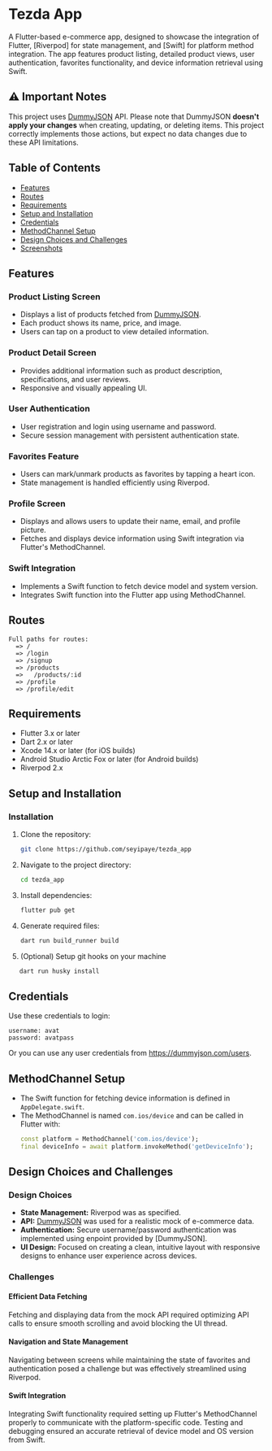 # Tezda App

A Flutter-based e-commerce app, designed to showcase the integration of Flutter, [Riverpod] for state management, and [Swift] for platform method integration. The app features product listing, detailed product views, user authentication, favorites functionality, and device information retrieval using Swift.
 

## ⚠ Important Notes
This project uses [DummyJSON](https://dummyjson.com/) API. Please note that DummyJSON **doesn't apply your changes** when creating, updating, or deleting items. This project correctly implements those actions, but expect no data changes due to these API limitations.


## Table of Contents
- [Features](#features)
- [Routes](#routes)
- [Requirements](#requirements)
- [Setup and Installation](#setup-and-installation)
- [Credentials](#credentials)
- [MethodChannel Setup](#methodchannel-setup)
- [Design Choices and Challenges](#design-choices-and-challenges)
- [Screenshots](#screenshots)

## Features
### Product Listing Screen
- Displays a list of products fetched from [DummyJSON](https://dummyjson.com/).
- Each product shows its name, price, and image.
- Users can tap on a product to view detailed information.

### Product Detail Screen
- Provides additional information such as product description, specifications, and user reviews.
- Responsive and visually appealing UI.

### User Authentication
- User registration and login using username and password.
- Secure session management with persistent authentication state.

### Favorites Feature
- Users can mark/unmark products as favorites by tapping a heart icon.
- State management is handled efficiently using Riverpod.

### Profile Screen
- Displays and allows users to update their name, email, and profile picture.
- Fetches and displays device information using Swift integration via Flutter's MethodChannel.

### Swift Integration
- Implements a Swift function to fetch device model and system version.
- Integrates Swift function into the Flutter app using MethodChannel.


## Routes
```
Full paths for routes:
  => /
  => /login
  => /signup
  => /products
  =>   /products/:id
  => /profile
  => /profile/edit
```
## Requirements
- Flutter 3.x or later
- Dart 2.x or later
- Xcode 14.x or later (for iOS builds)
- Android Studio Arctic Fox or later (for Android builds)
- Riverpod 2.x

## Setup and Installation

### Installation
1. Clone the repository:
   ```bash
   git clone https://github.com/seyipaye/tezda_app
   ```
2. Navigate to the project directory:
   ```bash
   cd tezda_app
   ```
3. Install dependencies:
   ```bash
   flutter pub get
   ```
4. Generate required files:
   ```bash
   dart run build_runner build
   ```

5. (Optional) Setup git hooks on your machine
```bash
   dart run husky install
   ```

## Credentials
Use these credentials to login:

```
username: avat
password: avatpass
```

Or you can use any user credentials from https://dummyjson.com/users.

## MethodChannel Setup
- The Swift function for fetching device information is defined in `AppDelegate.swift`.
- The MethodChannel is named `com.ios/device` and can be called in Flutter with:
  ```dart
  const platform = MethodChannel('com.ios/device');
  final deviceInfo = await platform.invokeMethod('getDeviceInfo');


## Design Choices and Challenges
### Design Choices
- **State Management:** Riverpod was as specified.
- **API:** [DummyJSON](https://dummyjson.com/) was used for a realistic mock of e-commerce data.
- **Authentication:** Secure username/password authentication was implemented using enpoint provided by [DummyJSON].
- **UI Design:** Focused on creating a clean, intuitive layout with responsive designs to enhance user experience across devices.

### Challenges

#### Efficient Data Fetching
Fetching and displaying data from the mock API required optimizing API calls to ensure smooth scrolling and avoid blocking the UI thread.

#### Navigation and State Management
Navigating between screens while maintaining the state of favorites and authentication posed a challenge but was effectively streamlined using Riverpod.

#### Swift Integration
Integrating Swift functionality required setting up Flutter's MethodChannel properly to communicate with the platform-specific code. Testing and debugging ensured an accurate retrieval of device model and OS version from Swift.




<!-- ## Screenshots
|||||
|----|----|----|----|
| ![View all todos] | ![View a single todo] | ![Add todo] | ![Update todo] |
| ![Login] | ![Profile] | ![Infinite scrolling] | ![Search post] |


  [riverpod]: https://pub.dev/packages/riverpod
  [flutter_hooks]: https://pub.dev/packages/flutter_hooks
  [freezed]: https://pub.dev/packages/freezed
  [go_router]: https://pub.dev/packages/go_router
  [build_runner]: https://pub.dev/packages/build_runner
  [DummyJSON]: https://dummyjson.com/

  [View all todos]: https://github.com/dhafinrayhan/tezda_app/assets/49405411/bc4a0202-ec44-4f7c-a26a-3d88f55a4f7a
  [View a single todo]: https://github.com/dhafinrayhan/tezda_app/assets/49405411/7611f63a-efd7-4a58-a831-8a1eb360ad8a
  [Add todo]: https://github.com/dhafinrayhan/tezda_app/assets/49405411/d412a52a-530d-4624-be7a-fc0be06cd2ab
  [Update todo]: https://github.com/dhafinrayhan/tezda_app/assets/49405411/3a386227-9ed4-4c9b-9223-bd4f98194576

  [Login]: https://github.com/dhafinrayhan/tezda_app/assets/49405411/c1f0a23d-0643-449e-abf3-3c1b1a330e83
  [Profile]: https://github.com/dhafinrayhan/tezda_app/assets/49405411/738db00a-a9a0-423a-8630-8f097d6ff966
  [Infinite scrolling]: https://github.com/dhafinrayhan/tezda_app/assets/49405411/276bafc1-4959-4551-a86b-b3f4ec9c4722
  [Search post]: https://github.com/dhafinrayhan/tezda_app/assets/49405411/2dca7217-8b80-4549-b76f-83e53850818a
 -->
